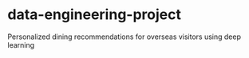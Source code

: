# data-engineering-project
Personalized dining recommendations for overseas visitors using deep learning
